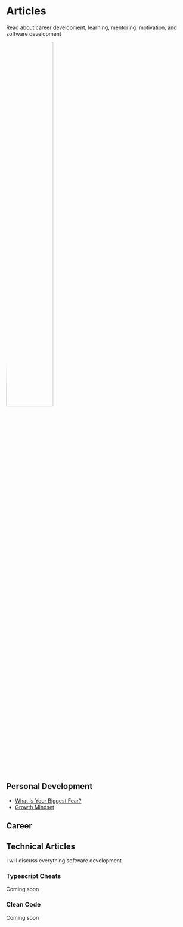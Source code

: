 # Articles

Read about career development, learning, mentoring, motivation, and software development


<img width="50%" alt="9" style="border-radius: 50%;" src="https://user-images.githubusercontent.com/31222514/192333336-015dbd10-5ed9-45a3-92ec-a94434cfcf6e.png">


## Personal Development

- [What Is Your Biggest Fear?](https://github.com/David-L-R/Articles/blob/main/personal_development/what_is_your_biggest_fear.md)
- [Growth Mindset](https://github.com/David-L-R/Articles/blob/main/personal_development/growth_mindset.md)

## Career



## Technical Articles

I will discuss everything software development

### Typescript Cheats

Coming soon

### Clean Code

Coming soon
